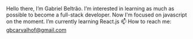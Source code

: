 Hello there, I’m Gabriel Beltrão.
I’m interested in learning as much as possible to become a full-stack developer. Now I'm focused on javascript on the moment.
I’m currently learning React.js
📫 How to reach me: gbcarvalhof@gmail.com

